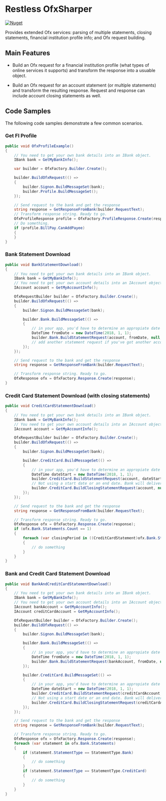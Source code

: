 # Restless OfxSharper
[![Nuget](https://img.shields.io/nuget/v/Restless.OfxSharper.svg?style=flat-square)](https://www.nuget.org/packages/Restless.OfxSharper/)

Provides extended Ofx services: parsing of multiple statements, closing statements, financial institution profile info; 
and Ofx request building.

## Main Features
- Build an Ofx request for a financial institution profile (what types of online services it supports) 
and transform the response into a usuable object.

- Build an Ofx request for an account statement (or multiple statements) and transform the resulting response. 
Request and response can include account closing statements as well.

## Code Samples
The following code samples demonstrate a few common scenarios.

### Get FI Profile

```c#
public void OfxProfileExample()
{
    // You need to get your own bank details into an IBank object.
    IBank bank = GetMyBankInfo();

    var builder = OfxFactory.Builder.Create();

    builder.BuildOfxRequest(() =>
    {
        builder.Signon.BuildMessageSet(bank);
        builder.Profile.BuildMessageSet();
    });

    // Send request to the bank and get the response
    string response = GetResponseFromBank(builder.RequestText);
    // Transform response string. Ready to go.
    OfxProfileResponse profile = OfxFactory.ProfileResponse.Create(response);
    // Do something.
    if (profile.BillPay.CanAddPayee)
    {
    }
}
```

### Bank Statement Download

```c#
public void BankStatementDownload()
{
    // You need to get your own bank details into an IBank object.
    IBank bank = GetMyBankInfo();
    // You need to get your own account details into an IAccount object.
    IAccount account = GetMyAccountInfo();

    OfxRequestBuilder builder = OfxFactory.Builder.Create();
    builder.BuildOfxRequest(() =>
    {
        builder.Signon.BuildMessageSet(bank);

        builder.Bank.BuildMessageSet(() =>
        {
            // in your app, you'd have to determine an appropiate date to start with.
            DateTime fromDate = new DateTime(2018, 1, 1);
            builder.Bank.BuildStatementRequest(account, fromDate, null, true);
            // add another statement request if you've got another account at the same bank
        });
    });

    // Send request to the bank and get the response
    string response = GetResponseFromBank(builder.RequestText);

    // Transform response string. Ready to go.
    OfxResponse ofx = OfxFactory.Response.Create(response);
}
```

### Credit Card Statement Download (with closing statements)

```c#
public void CreditCardStatementDownload()
{
    // You need to get your own bank details into an IBank object.
    IBank bank = GetMyBankInfo();
    // You need to get your own account details into an IAccount object.
    IAccount account = GetMyAccountInfo();

    OfxRequestBuilder builder = OfxFactory.Builder.Create();
    builder.BuildOfxRequest(() =>
    {
        builder.Signon.BuildMessageSet(bank);

        builder.CreditCard.BuildMessageSet(() =>
        {
            // in your app, you'd have to determine an appropiate date to start with
            DateTime dateStart = new DateTime(2018, 1, 1);
            builder.CreditCard.BuildStatementRequest(account, dateStart, null, true);
            // Not using a start date or an end date. Bank will deliver whatever they've got.
            builder.CreditCard.BuildClosingStatementRequest(account, null, null);
        });
    });

    // Send request to the bank and get the response
    string response = GetResponseFromBank(builder.RequestText);

    // Transform response string. Ready to go.
    OfxResponse ofx = OfxFactory.Response.Create(response);
    if (ofx.Bank.Statements.Count == 1)
    {
        foreach (var closingPeriod in ((CreditCardStatement)ofx.Bank.Statements[0]).Closing.Periods)
        {
            // do something
        }
    }
}
```

### Bank and Credit Card Statement Download

```c#
public void BankAndCreditCardStatementDownload()
{
    // You need to get your own bank details into an IBank object.
    IBank bank = GetMyBankInfo();
    // You need to get your own account details into an IAccount object.
    IAccount bankAccount = GetMyAccountInfo();
    IAccount creditCardAccount = GetMyAccountInfo();

    OfxRequestBuilder builder = OfxFactory.Builder.Create();
    builder.BuildOfxRequest(() =>
    {
        builder.Signon.BuildMessageSet(bank);

        builder.Bank.BuildMessageSet(() =>
        {
            // in your app, you'd have to determine an appropiate date to start with.
            DateTime fromDate = new DateTime(2018, 1, 1);
            builder.Bank.BuildStatementRequest(bankAccount, fromDate, null, true);
        });

        builder.CreditCard.BuildMessageSet(() =>
        {
            // in your app, you'd have to determine an appropiate date to start with
            DateTime dateStart = new DateTime(2018, 1, 1);
            builder.CreditCard.BuildStatementRequest(creditCardAccount, dateStart, null, true);
            // Not using a start date or an end date. Bank will deliver whatever they've got.
            builder.CreditCard.BuildClosingStatementRequest(creditCardAccount, null, null);
        });
    });

    // Send request to the bank and get the response
    string response = GetResponseFromBank(builder.RequestText);

    // Transform response string. Ready to go.
    OfxResponse ofx = OfxFactory.Response.Create(response);
    foreach (var statement in ofx.Bank.Statements)
    {
        if (statement.StatementType == StatementType.Bank)
        {
            // do something
        }
        if (statement.StatementType == StatementType.CreditCard)
        {
            // do something
        }
    }
}
```

